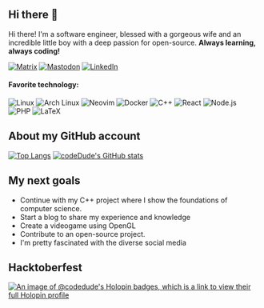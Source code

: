 ## Hi there 👋

Hi there! I'm a software engineer, blessed with a gorgeous wife and an incredible little boy with a deep passion for open-source. **Always learning, always coding!**

[![Matrix](https://img.shields.io/badge/Matrix-black?style=flat-square&logo=matrix)](https://matrix.to/#/@codedude64:matrix.org)
[![Mastodon](https://img.shields.io/badge/Mastodon-blue?style=flat-square&logo=mastodon)](https://fosstodon.org/@codeDude)
[![LinkedIn](https://img.shields.io/badge/LinkedIn-blue?style=flat-square&logo=linkedin)](https://www.linkedin.com/in/codedude/)

#### Favorite technology:
![Linux](https://img.shields.io/badge/Linux-FCC624?style=flat-square&logo=linux&logoColor=black)
![Arch Linux](https://img.shields.io/badge/Arch_Linux-1793D1?style=flat-square&logo=arch-linux&logoColor=white)
![Neovim](https://img.shields.io/badge/Neovim-57A143?style=flat-square&logo=neovim&logoColor=white)
![Docker](https://img.shields.io/badge/Docker-2496ED?style=flat-square&logo=docker&logoColor=white)
![C++](https://img.shields.io/badge/C++-00599C?style=flat-square&logo=cplusplus&logoColor=white)
![React](https://img.shields.io/badge/React-61DAFB?style=flat-square&logo=react&logoColor=black)
![Node.js](https://img.shields.io/badge/Node.js-339933?style=flat-square&logo=node.js&logoColor=white)
![PHP](https://img.shields.io/badge/PHP-777BB4?style=flat-square&logo=php&logoColor=white)
![LaTeX](https://img.shields.io/badge/LaTeX-008080?style=flat-square&logo=latex&logoColor=white)


## About my GitHub account

[![Top Langs](https://github-readme-stats.vercel.app/api/top-langs/?username=codeDude64)](https://github.com/anuraghazra/github-readme-stats)
[![codeDude's GitHub stats](https://github-readme-stats.vercel.app/api?username=codeDude64)](https://github.com/anuraghazra/github-readme-stats)

## My next goals

- Continue with my C++ project where I show the foundations of computer science.
- Start a blog to share my experience and knowledge
- Create a videogame using OpenGL
- Contribute to an open-source project.
- I'm pretty fascinated with the diverse social media

## Hacktoberfest
[![An image of @codedude's Holopin badges, which is a link to view their full Holopin profile](https://holopin.me/codedude)](https://holopin.io/@codedude)

<!--
**codeDude64/codeDude64** is a ✨ _special_ ✨ repository because its `README.md` (this file) appears on your GitHub profile.

Here are some ideas to get you started:

- 🔭 I’m currently working on ...
- 🌱 I’m currently learning ...
- 👯 I’m looking to collaborate on ...
- 🤔 I’m looking for help with ...
- 💬 Ask me about ...
- 📫 How to reach me: ...
- 😄 Pronouns: ...
- ⚡ Fun fact: ...
-->
